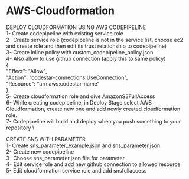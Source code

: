 # AWS-Cloudformation
DEPLOY CLOUDFORMATION USING AWS CODEPIPELINE \
1- Create codepipeline with existing service role \
2- Create service role (codepipeline is not in the service list, choose ec2 and create role and then edit its trust relationship to codepipeline) \
3- Create inline policy with custom_codepipeline_policy.json \
4- Also allow to use github connection (apply this to same policy) \
  { \
            "Effect": "Allow", \
            "Action": "codestar-connections:UseConnection", \
            "Resource": "arn:aws:codestar-name" \
        }, \
5- Create cloudformation role and give AmazonS3FullAccess \
6- While creating codepipeline, in Deploy Stage select AWS Cloudformation, create new one and add newly created cloudformation role. \
7- Codepipeline will build and deploy when you push something to your repository \

CREATE SNS WITH PARAMETER \
1- Create sns_parameter_example.json and sns_parameter.json \
2- Create new codepipeline \
3- Choose sns_parameter.json file for parameter \
4- Edit service role and add new github connection to allowed resource \
5- Edit cloudformation service role and add snsfullaccess


